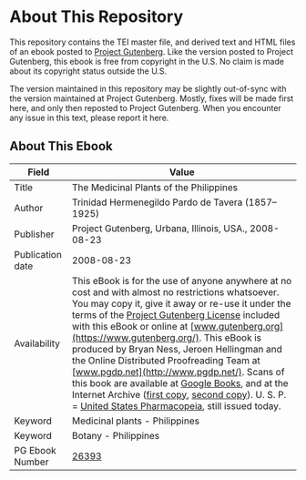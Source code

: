 # About This Repository

This repository contains the TEI master file, and derived text and HTML files of an ebook posted to [Project Gutenberg](https://www.gutenberg.org/). Like the version posted to Project Gutenberg, this ebook is free from copyright in the U.S. No claim is made about its copyright status outside the U.S.

The version maintained in this repository may be slightly out-of-sync with the version maintained at Project Gutenberg. Mostly, fixes will be made first here, and only then reposted to Project Gutenberg. When you encounter any issue in this text, please report it here.

## About This Ebook

| Field | Value |
| ----- | ----- |
| Title | The Medicinal Plants of the Philippines |
| Author | Trinidad Hermenegildo Pardo de Tavera (1857–1925) |
| Publisher | Project Gutenberg, Urbana, Illinois, USA., 2008-08-23 |
| Publication date | 2008-08-23 |
| Availability | This eBook is for the use of anyone anywhere at no cost and with almost no restrictions whatsoever. You may copy it, give it away or re-use it under the terms of the [Project Gutenberg License](https://www.gutenberg.org/license) included with this eBook or online at [www.gutenberg.org](https://www.gutenberg.org/). This eBook is produced by Bryan Ness, Jeroen Hellingman and the Online Distributed Proofreading Team at [www.pgdp.net](http://www.pgdp.net/). Scans of this book are available at [Google Books](http://books.google.com/books?id=oXISCO2ABd8C), and at the Internet Archive ([first copy](http://www.archive.org/details/medicinalplantso00parduoft), [second copy](http://www.archive.org/details/medicinalplantso00pardrich)). U. S. P. = [United States Pharmacopeia](http://www.usp.org/), still issued today. |
| Keyword | Medicinal plants - Philippines |
| Keyword | Botany - Philippines |
| PG Ebook Number | [26393](https://www.gutenberg.org/ebooks/26393) |
